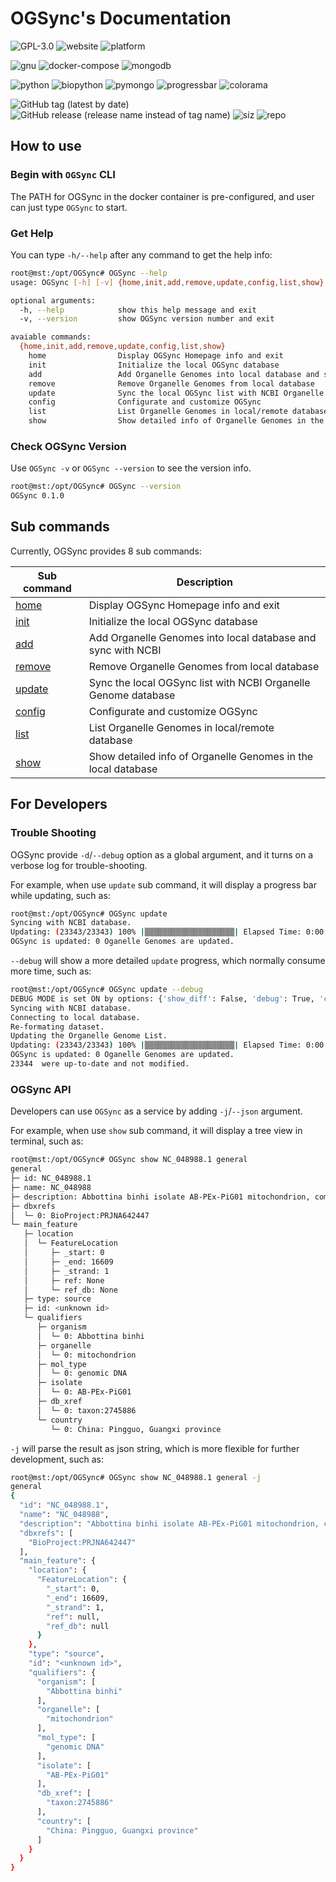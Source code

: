 # OGSync's Documentation

![GPL-3.0](https://img.shields.io/github/license/yiqingxu/OGSync) ![website](https://img.shields.io/website?down_color=lightgrey&down_message=offline&up_color=green&up_message=online&url=https%3A%2F%2Fyiqingxu.github.io%2FOGSync%2F) ![platform](https://img.shields.io/badge/platform-win--64%20%7C%20win--32%20%7C%20osx--arm64%20%7C%20osx--64%20%7C%20linux--64%20%20%7C%20linux--aarch64%20%7C%20linux--ppc64le-lightgrey)

![gnu](https://img.shields.io/badge/GNU-3-green?style=flat-square&logo=gnu) ![docker-compose](https://img.shields.io/badge/dockercompose-3-blue?style=flat-square&logo=docker) ![mongodb](https://img.shields.io/badge/mongo-4.4-green?style=flat-square&logo=mongodb)

![python](https://img.shields.io/badge/python-3-red?style=flat-square&logo=python) ![biopython](https://img.shields.io/pypi/status/biopython?label=biopython&style=flat-square) ![pymongo](https://img.shields.io/pypi/status/pymongo?label=pymongo&style=flat-square) ![progressbar](https://img.shields.io/pypi/status/progressbar?label=progressbar&style=flat-square) ![colorama](https://img.shields.io/pypi/status/colorama?label=colorama&style=flat-square)

![GitHub tag (latest by date)](https://img.shields.io/github/v/tag/yiqingxu/OGSync) ![GitHub release (release name instead of tag name)](https://img.shields.io/github/v/release/yiqingxu/OGSync?display_name=release&include_prereleases) ![siz](https://img.shields.io/github/languages/code-size/yiqingxu/OGSync) ![repo](https://img.shields.io/github/repo-size/yiqingxu/OGSync)

## How to use

### Begin with `OGSync` CLI

The PATH for OGSync in the docker container is pre-configured, and user can just type `OGSync` to start.

### Get Help

You can type `-h/--help` after any command to get the help info:

``` sh
root@mst:/opt/OGSync# OGSync --help
usage: OGSync [-h] [-v] {home,init,add,remove,update,config,list,show} ...

optional arguments:
  -h, --help            show this help message and exit
  -v, --version         show OGSync version number and exit

avaiable commands:
  {home,init,add,remove,update,config,list,show}
    home                Display OGSync Homepage info and exit
    init                Initialize the local OGSync database
    add                 Add Organelle Genomes into local database and sync with NCBI
    remove              Remove Organelle Genomes from local database
    update              Sync the local OGSync list with NCBI Organelle Genome database
    config              Configurate and customize OGSync
    list                List Organelle Genomes in local/remote database
    show                Show detailed info of Organelle Genomes in the local database
```

### Check OGSync Version
Use `OGSync -v` or `OGSync --version` to see the version info.

``` sh
root@mst:/opt/OGSync# OGSync --version
OGSync 0.1.0
```

## Sub commands

Currently, OGSync provides 8 sub commands:

|  Sub command   | Description  |
|  ----  | ----  |
| [home](sub.md#home) |Display OGSync Homepage info and exit |
| [init](sub.md#init) | Initialize the local OGSync database |
| [add](sub.md#add) | Add Organelle Genomes into local database and sync with NCBI |
| [remove](sub.md#remove) | Remove Organelle Genomes from local database |
| [update](sub.md#update) | Sync the local OGSync list with NCBI Organelle Genome database |
| [config](sub.md#config) | Configurate and customize OGSync |
| [list](sub.md#list) | List Organelle Genomes in local/remote database |
| [show](sub.md#show) | Show detailed info of Organelle Genomes in the local database |

## For Developers

### Trouble Shooting
OGSync provide `-d`/`--debug` option as a global argument, and it turns on a verbose log for trouble-shooting.

For example, when use `update` sub command, it will display a progress bar while updating, such as:

``` sh
root@mst:/opt/OGSync# OGSync update
Syncing with NCBI database.
Updating: (23343/23343) 100% |▒▒▒▒▒▒▒▒▒▒▒▒▒▒▒▒▒▒▒▒| Elapsed Time: 0:00:10 Time: 0:00:10
OGSync is updated: 0 Oganelle Genomes are updated.
```

`--debug` will show a more detailed `update` progress, which normally consume more time, such as:

``` sh
root@mst:/opt/OGSync# OGSync update --debug
DEBUG MODE is set ON by options: {'show_diff': False, 'debug': True, 'callback': <function run_update_command at 0xffffa24ba040>}
Syncing with NCBI database.
Connecting to local database.
Re-formating dataset.
Updating the Organelle Genome List.
Updating: (23343/23343) 100% |▒▒▒▒▒▒▒▒▒▒▒▒▒▒▒▒▒▒▒▒| Elapsed Time: 0:00:11 Time: 0:00:11
OGSync is updated: 0 Oganelle Genomes are updated.
23344  were up-to-date and not modified.
```

### OGSync API
Developers can use `OGSync` as a service by adding `-j`/`--json` argument.

For example, when use `show` sub command, it will display a tree view in terminal, such as:

``` sh
root@mst:/opt/OGSync# OGSync show NC_048988.1 general
general
├─ id: NC_048988.1
├─ name: NC_048988
├─ description: Abbottina binhi isolate AB-PEx-PiG01 mitochondrion, complete genome
├─ dbxrefs
│  └─ 0: BioProject:PRJNA642447
└─ main_feature
   ├─ location
   │  └─ FeatureLocation
   │     ├─ _start: 0
   │     ├─ _end: 16609
   │     ├─ _strand: 1
   │     ├─ ref: None
   │     └─ ref_db: None
   ├─ type: source
   ├─ id: <unknown id>
   └─ qualifiers
      ├─ organism
      │  └─ 0: Abbottina binhi
      ├─ organelle
      │  └─ 0: mitochondrion
      ├─ mol_type
      │  └─ 0: genomic DNA
      ├─ isolate
      │  └─ 0: AB-PEx-PiG01
      ├─ db_xref
      │  └─ 0: taxon:2745886
      └─ country
         └─ 0: China: Pingguo, Guangxi province
```

`-j` will parse the result as json string, which is more flexible for further development, such as:

``` sh
root@mst:/opt/OGSync# OGSync show NC_048988.1 general -j
general
{
  "id": "NC_048988.1",
  "name": "NC_048988",
  "description": "Abbottina binhi isolate AB-PEx-PiG01 mitochondrion, complete genome",
  "dbxrefs": [
    "BioProject:PRJNA642447"
  ],
  "main_feature": {
    "location": {
      "FeatureLocation": {
        "_start": 0,
        "_end": 16609,
        "_strand": 1,
        "ref": null,
        "ref_db": null
      }
    },
    "type": "source",
    "id": "<unknown id>",
    "qualifiers": {
      "organism": [
        "Abbottina binhi"
      ],
      "organelle": [
        "mitochondrion"
      ],
      "mol_type": [
        "genomic DNA"
      ],
      "isolate": [
        "AB-PEx-PiG01"
      ],
      "db_xref": [
        "taxon:2745886"
      ],
      "country": [
        "China: Pingguo, Guangxi province"
      ]
    }
  }
}
```
